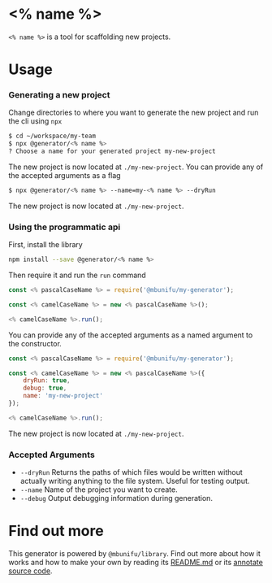 # <% name %>

`<% name %>` is a tool for scaffolding new projects.

# Usage

### Generating a new project

Change directories to where you want to generate the new project and run the cli using `npx`

```sh
$ cd ~/workspace/my-team
$ npx @generator/<% name %>
? Choose a name for your generated project my-new-project
```

The new project is now located at `./my-new-project`. You can provide any of the accepted arguments as a flag

```sh
$ npx @generator/<% name %> --name=my-<% name %> --dryRun
```

The new project is now located at `./my-new-project`.

### Using the programmatic api

First, install the library

```sh
npm install --save @generator/<% name %>
```

Then require it and run the `run` command

```js
const <% pascalCaseName %> = require('@mbunifu/my-generator');

const <% camelCaseName %> = new <% pascalCaseName %>();

<% camelCaseName %>.run();
```

You can provide any of the accepted arguments as a named argument to the constructor.

```js
const <% pascalCaseName %> = require('@mbunifu/my-generator');

const <% camelCaseName %> = new <% pascalCaseName %>({
    dryRun: true,
    debug: true,
    name: 'my-new-project'
});

<% camelCaseName %>.run();
```

The new project is now located at `./my-new-project`.

### Accepted Arguments

* `--dryRun` Returns the paths of which files would be written without actually writing anything to the file system. Useful for testing output.
* `--name` Name of the project you want to create.
* `--debug` Output debugging information during generation.

# Find out more

This generator is powered by `@mbunifu/library`.  Find out more about how it works and
how to make your own by reading its [README.md](https://github.com/doug-wade/mbunifu-library)
or its [annotate source code](https://github.com/doug-wade/mbunifu-library).
